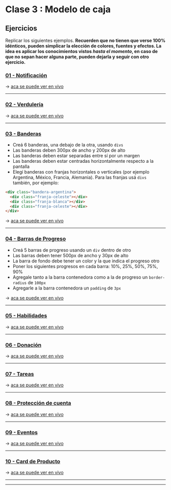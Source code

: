 # Clase 3 : Modelo de caja

## Ejercicios

Replicar los siguientes ejemplos. **Recuerden que no tienen que verse 100% idénticos, pueden simplicar la elección de colores, fuentes y efectos. La idea es aplicar los conocimientos vistos _hasta el momento_, en caso de que no sepan hacer alguna parte, pueden dejarla y seguir con otro ejercicio.**

### [01 - Notificación](https://uidesigndaily.com/posts/sketch-notification-widget-day-855)

-> [aca se puede ver en vivo](https://eugenia1984.github.io/ada-introduccion-frontend/clase03/notificacion.html)

---

### [02 - Verdulería](https://fm08n.csb.app/)

-> [aca se puede ver en vivo](https://eugenia1984.github.io/ada-introduccion-frontend/clase03/verduleria.html)

---

### [03 - Banderas](https://www.countryflags.com/en/)

- Creá 6 banderas, una debajo de la otra, usando `divs` 
- Las banderas deben 300px de ancho y 200px de alto
- Las banderas deben estar separadas entre sí por un margen
- Las banderas deben estar centradas horizontalmente respecto a la pantalla
- Elegí banderas con franjas horizontales o verticales (por ejemplo Argentina, México, Francia, Alemania). Para las franjas usá `divs` también, por ejemplo:

```html
<div class="bandera-argentina">
  <div class="franja-celeste"></div>
  <div class="franja-blanca"></div>
  <div class="franja-celeste"></div>
</div>
```

-> [aca se puede ver en vivo](https://eugenia1984.github.io/ada-introduccion-frontend/clase03/banderas.html)

---

### [04 - Barras de Progreso](https://ck9cu.csb.app/)

- Creá 5 barras de progreso usando un `div` dentro de otro
- Las barras deben tener 500px de ancho y 30px de alto
- La barra de fondo debe tener un color y la que indica el progreso otro
- Poner los siguientes progresos en cada barra: 10%, 25%, 50%, 75%, 90%
- Agregale tanto a la barra contenedora como a la de progreso un `border-radius` de `100px`
- Agregarle a la barra contenedora un `padding` de `3px`

-> [aca se puede ver en vivo]()

---

### [05 - Habilidades](https://uidesigndaily.com/posts/sketch-skills-list-card-day-929)

-> [aca se puede ver en vivo]()

---

### [06 - Donación](https://uidesigndaily.com/posts/sketch-donate-widget-day-1038)

-> [aca se puede ver en vivo]()

---

### [07 - Tareas](https://i.imgur.com/CTzHqjK.png)

-> [aca se puede ver en vivo]()

---

### [08 - Protección de cuenta](https://uidesigndaily.com/posts/sketch-protect-account-widget-day-975)

-> [aca se puede ver en vivo]()

---

### [09 - Eventos](https://hj47o.csb.app/)

-> [aca se puede ver en vivo]()

---

### [10 - Card de Producto](https://tjq7t.csb.app/)

-> [aca se puede ver en vivo]()

---
---
